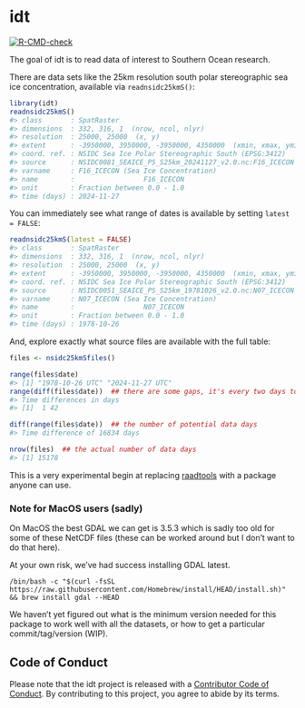 
<!-- README.md is generated from README.Rmd. Please edit that file -->

# idt

<!-- badges: start -->

[![R-CMD-check](https://github.com/mdsumner/idt/actions/workflows/R-CMD-check.yaml/badge.svg)](https://github.com/mdsumner/idt/actions/workflows/R-CMD-check.yaml)
<!-- badges: end -->

The goal of idt is to read data of interest to Southern Ocean research.

There are data sets like the 25km resolution south polar stereographic
sea ice concentration, available via `readnsidc25kmS()`:

``` r
library(idt)
readnsidc25kmS()
#> class       : SpatRaster 
#> dimensions  : 332, 316, 1  (nrow, ncol, nlyr)
#> resolution  : 25000, 25000  (x, y)
#> extent      : -3950000, 3950000, -3950000, 4350000  (xmin, xmax, ymin, ymax)
#> coord. ref. : NSIDC Sea Ice Polar Stereographic South (EPSG:3412) 
#> source      : NSIDC0081_SEAICE_PS_S25km_20241127_v2.0.nc:F16_ICECON 
#> varname     : F16_ICECON (Sea Ice Concentration) 
#> name        :                 F16_ICECON 
#> unit        : Fraction between 0.0 - 1.0 
#> time (days) : 2024-11-27
```

You can immediately see what range of dates is available by setting
`latest = FALSE`:

``` r
readnsidc25kmS(latest = FALSE)
#> class       : SpatRaster 
#> dimensions  : 332, 316, 1  (nrow, ncol, nlyr)
#> resolution  : 25000, 25000  (x, y)
#> extent      : -3950000, 3950000, -3950000, 4350000  (xmin, xmax, ymin, ymax)
#> coord. ref. : NSIDC Sea Ice Polar Stereographic South (EPSG:3412) 
#> source      : NSIDC0051_SEAICE_PS_S25km_19781026_v2.0.nc:N07_ICECON 
#> varname     : N07_ICECON (Sea Ice Concentration) 
#> name        :                 N07_ICECON 
#> unit        : Fraction between 0.0 - 1.0 
#> time (days) : 1978-10-26
```

And, explore exactly what source files are available with the full
table:

``` r
files <- nsidc25kmSfiles()

range(files$date)
#> [1] "1978-10-26 UTC" "2024-11-27 UTC"
range(diff(files$date))  ## there are some gaps, it's every two days to start and some are missing
#> Time differences in days
#> [1]  1 42

diff(range(files$date))  ## the number of potential data days
#> Time difference of 16834 days

nrow(files)  ## the actual number of data days
#> [1] 15178
```

This is a very experimental begin at replacing
[raadtools](https://github.com/AustralianAntarcticDivision/raadtools)
with a package anyone can use.

### Note for MacOS users (sadly)

On MacOS the best GDAL we can get is 3.5.3 which is sadly too old for
some of these NetCDF files (these can be worked around but I don’t want
to do that here).

At your own risk, we’ve had success installing GDAL latest.

    /bin/bash -c "$(curl -fsSL https://raw.githubusercontent.com/Homebrew/install/HEAD/install.sh)" && brew install gdal --HEAD

We haven’t yet figured out what is the minimum version needed for this
package to work well with all the datasets, or how to get a particular
commit/tag/version (WIP).

## Code of Conduct

Please note that the idt project is released with a [Contributor Code of
Conduct](https://contributor-covenant.org/version/2/1/CODE_OF_CONDUCT.html).
By contributing to this project, you agree to abide by its terms.
